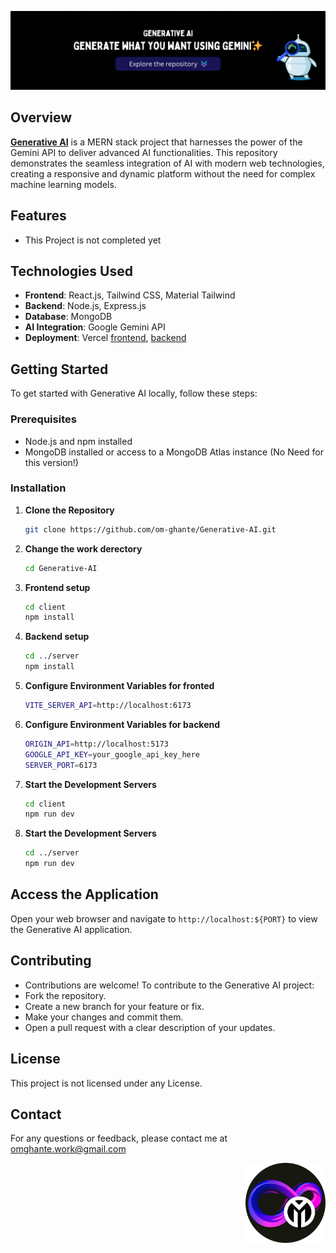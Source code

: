 ![Repository Banner](./z-other/Generative-AI.gif)

## Overview

[**Generative AI**](https://om-ghante-generative-ai.vercel.app/) is a MERN stack project that harnesses the power of the Gemini API to deliver advanced AI functionalities. This repository demonstrates the seamless integration of AI with modern web technologies, creating a responsive and dynamic platform without the need for complex machine learning models.

## Features

- This Project is not completed yet

## Technologies Used

- **Frontend**: React.js, Tailwind CSS, Material Tailwind
- **Backend**: Node.js, Express.js
- **Database**: MongoDB
- **AI Integration**: Google Gemini API
- **Deployment**: Vercel [frontend](https://om-ghante-generative-ai.vercel.app/), [backend](https://generative-ai-server.vercel.app/)

## Getting Started

To get started with Generative AI locally, follow these steps:

### Prerequisites

- Node.js and npm installed
- MongoDB installed or access to a MongoDB Atlas instance (No Need for this version!)

### Installation

1. **Clone the Repository**

   ```bash
   git clone https://github.com/om-ghante/Generative-AI.git
   ```

2. **Change the work derectory**

   ```bash
   cd Generative-AI
   ```

3. **Frontend setup**

   ```bash
   cd client
   npm install
   ```

4. **Backend setup**

   ```bash
   cd ../server
   npm install
   ```

5. **Configure Environment Variables for fronted**

   ```bash
   VITE_SERVER_API=http://localhost:6173
   ```
   
6. **Configure Environment Variables for backend**

   ```bash
   ORIGIN_API=http://localhost:5173
   GOOGLE_API_KEY=your_google_api_key_here
   SERVER_PORT=6173
   ```

7. **Start the Development Servers**

   ```bash
   cd client
   npm run dev
   ```

8. **Start the Development Servers**

   ```bash
   cd ../server
   npm run dev
   ```

## Access the Application

Open your web browser and navigate to `http://localhost:${PORT}` to view the Generative AI application.

## Contributing
- Contributions are welcome! To contribute to the Generative AI project:
- Fork the repository.
- Create a new branch for your feature or fix.
- Make your changes and commit them.
- Open a pull request with a clear description of your updates.

## License
 This project is not licensed under any License.

## Contact
 For any questions or feedback, please contact me at omghante.work@gmail.com

<div align="right">
   <img src="./z-other/logo.png" width="128" align="right" />
</div